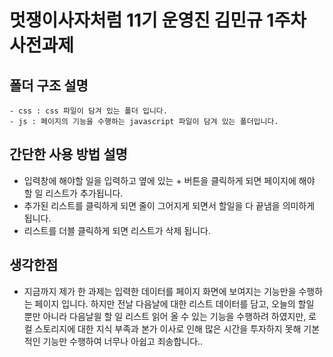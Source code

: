 # 멋쟁이사자처럼 11기 운영진 김민규 1주차 사전과제

## 폴더 구조 설명
    - css : css 파일이 담겨 있는 폴더 입니다.
    - js : 페이지의 기능을 수행하는 javascript 파일이 담겨 있는 폴더입니다.

## 간단한 사용 방법 설명
 - 입력창에 해야할 일을 입력하고 옆에 있는 + 버튼을 클릭하게 되면 페이지에 해야 할 일 리스트가 추가됩니다.
 - 추가된 리스트를 클릭하게 되면 줄이 그어지게 되면서 할일을 다 끝냄을 의미하게 됩니다.
 - 리스트를 더블 클릭하게 되면 리스트가 삭제 됩니다. 

## 생각한점 
 - 지금까지 제가 한 과제는 입력한 데이터를 페이지 화면에 보여지는 기능만을 수행하는 페이지 입니다. 하지만 전날 다음날에 대한 리스트 데이터를 담고, 오늘의 할일 뿐만 아니라 다음날읠 할 일 리스트 읽어 올 수 있는 기능을 수행하려 하였지만, 로컬 스토리지에 대한 지식 부족과 본가 이사로 인해 많은 시간을 투자하지 못해 기본적인 기능만 수행하여 너무나 아쉽고 죄송합니다..